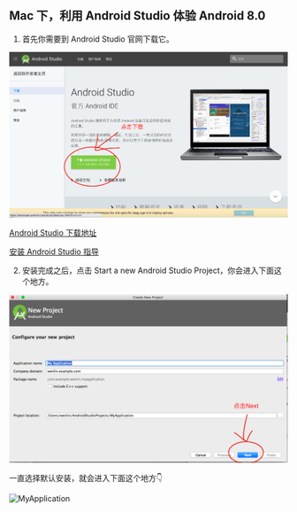 ##  Mac 下，利用 Android Studio 体验 Android 8.0

1. 首先你需要到 Android Studio 官网下载它。

![GitHub](img/android-sudio-2017-10-20-10.31.08.png "android studio download")


[Android Studio 下载地址](https://developer.android.com/studio/index.html?hl=zh-cn)

[安装 Android Studio 指导](https://developer.android.com/studio/install.html?hl=zh-cn)


2. 安装完成之后，点击 Start a new Android Studio Project，你会进入下面这个地方。

![create project](img/create-new-project.png "Create New Project")

一直选择默认安装，就会进入下面这个地方👇

![MyApplication](img/MyApplication.png "This is MyApplication Project")